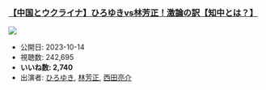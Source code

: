 ### [【中国とウクライナ】ひろゆきvs林芳正！激論の訳【知中とは？】](https://www.youtube.com/watch?v=CN_uAR4UeK4)
[![](https://img.youtube.com/vi/CN_uAR4UeK4/sddefault.jpg)](https://www.youtube.com/watch?v=CN_uAR4UeK4)
-   公開日: 2023-10-14
-   視聴数: 242,695
-   **いいね数: 2,740**
-   出演者: [ひろゆき](/rehacq_fan/people/ひろゆき "wikilink"), [林芳正](/rehacq_fan/people/林芳正 "wikilink"), [西田亮介](/rehacq_fan/people/西田亮介 "wikilink")
